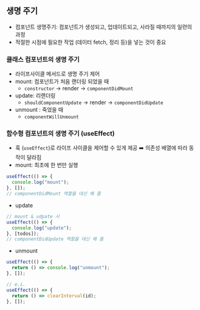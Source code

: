 ## 생명 주기

- 컴포넌트 생명주기: 컴포넌트가 생성되고, 업데이트되고, 사라질 때까지의 일련의 과정
- 적절한 시점에 필요한 작업 (데이터 fetch, 정리 등)을 넣는 것이 중요

### 클래스 컴포넌트의 생명 주기

- 라이프사이클 메서드로 생명 주기 제어
- mount: 컴포넌트가 처음 랜더링 되었을 때
  - `constructor` → render → `componentDidMount`
- update: 리랜더링
  - `shouldComponentUpdate` → render → `componentDidUpdate`
- unmount : 죽었을 때
  - `componentWillUnmount`

### 함수형 컴포넌트의 생명 주기 (useEffect)

- 훅 (`useEffect`)로 라이프 사이클을 제어할 수 있게 제공 ➡️ 의존성 배열에 따라 동작이 달라짐
- mount: 최초에 한 번만 실행

```jsx
useEffect(() => {
  console.log("mount");
}, []);
// componentDidMount 역할을 대신 해 줌
```

- update

```jsx
// mount & udpate 시
useEffect(() => {
  console.log("update");
}, [todos]);
// componentDidUpdate 역할을 대신 해 줌
```

- unmount

```jsx
useEffect(() => {
  return () => console.log("unmount");
}, []);

// e.i.
useEffect(() => {
  return () => clearInterval(id);
}, []);
```
